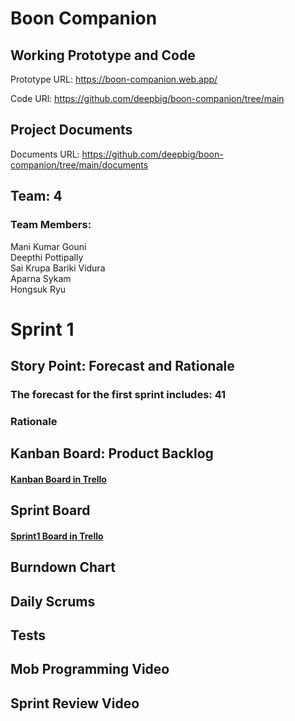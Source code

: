 # Boon Companion

## Working Prototype and Code
Prototype URL: https://boon-companion.web.app/

Code URl: https://github.com/deepbig/boon-companion/tree/main

## Project Documents
Documents URL: https://github.com/deepbig/boon-companion/tree/main/documents

## Team: 4
### Team Members:             
Mani Kumar Gouni<br/>
Deepthi Pottipally<br/>
Sai Krupa Bariki Vidura<br/>
Aparna Sykam<br/>
Hongsuk Ryu<br/>

# Sprint 1
## Story Point: Forecast and Rationale 
### The forecast for the first sprint includes: 41


### Rationale


## Kanban Board: Product Backlog
#### [Kanban Board in Trello](https://trello.com/b/y7M64Ako/kanban-template)


## Sprint Board
#### [Sprint1 Board in Trello](https://trello.com/b/YJLYbSik/sprint-1-programing-project)


## Burndown Chart


## Daily Scrums


## Tests


## Mob Programming Video


## Sprint Review Video


